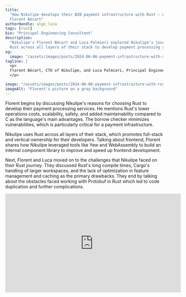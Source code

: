 ```yaml
---
title:
  "How Nikulipe develops their B2B payment infrastructure with Rust – with
  Florent Bécart"
authorHandle: algo_luca
tags: [rust]
bio: "Principal Engineering Consultant"
description:
  "Nikulipe's Florent Bécart and Luca Palmieri explored Nikulipe's journey using
  Rust across all layers of their stack to develop payment processing services."
og:
  image: "/assets/images/posts/2024-06-06-payment-infrastructure-with-rust/og-image.jpg"
tagline: |
  <p>
  Florent Bécart, CTO of Nikulipe, and Luca Palmieri, Principal Engineering Consultant at Mainmatter, reviewed Nikulipe's experience with Rust, along with the reasons for adopting it as well as challenges they faced along the way.
  </p>

image: "/assets/images/posts/2024-06-06-payment-infrastructure-with-rust/header-visual.jpg"
imageAlt: "Florent's picture on a gray background"
---
```


Florent begins by discussing Nikulipe's reasons for choosing Rust to develop
their payment processing services. He mentions Rust's lower operations costs,
scalability, safety, and added maintainability compared to C as the language's
main advantages. The borrow checker minimizes vulnerabilities, which is
particularly critical for a payment infrastructure.

Nikulipe uses Rust across all layers of their stack, which promotes full-stack
and vertical ownership for their developers. Talking about frontend, Florent
shares how Nikulipe leveraged tools like Yew and WebAssembly to build an
internal component library to improve and speed up frontend development.

Next, Florent and Luca moved on to the challenges that Nikulipe faced on their
Rust journey. They discussed Rust's long compile times, Cargo's handling of
larger workspaces, and the lack of optimization in feature management and
caching as the primary drawbacks. They end by talking about the obstacles faced
working with Protobuf in Rust which led to code duplication and further
complications.

<iframe width="560" height="315" src="https://www.youtube.com/embed/RA-r4F4ZmXM" title="YouTube video player" frameborder="0" allow="accelerometer; autoplay; clipboard-write; encrypted-media; gyroscope; picture-in-picture; web-share" referrerpolicy="strict-origin-when-cross-origin" allowfullscreen></iframe>
